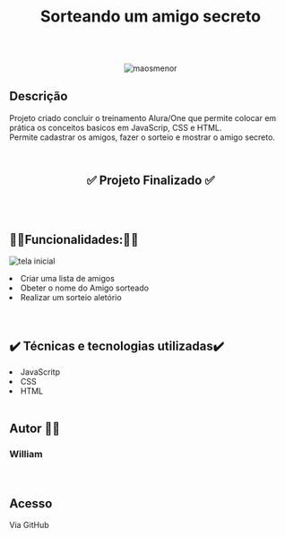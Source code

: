 ## <h1 align=center>**Sorteando um amigo secreto**</h1><br><br>
	

<div align=center>

![maosmenor](https://github.com/user-attachments/assets/ae986606-b9b0-411a-833c-28f94b540850)
</div>

## **Descrição**

Projeto criado concluir o treinamento Alura/One que permite colocar em prática os conceitos basicos em JavaScrip, CSS e HTML. <br>Permite cadastrar os amigos, fazer o sorteio e mostrar o amigo secreto. <br><br>
	
# <h2 align=center>✅ Projeto Finalizado ✅</h2><br><br>

## 🔧🔧Funcionalidades:🔧🔧 



![tela inicial](https://github.com/user-attachments/assets/f15ce56a-d8f7-4462-944f-58f5c1bf7ba6)



<li>Criar uma lista de amigos</li>
<li>Obeter o nome do Amigo sorteado</li> 
<li>Realizar um sorteio aletório</li><br><br>


## ✔️ Técnicas e tecnologias utilizadas✔️
	
<li> JavaScritp </li>
	
<li>CSS</li>
	
<li>HTML</li><br>
	
## Autor 👷‍♂️

### <p>William</p><br>

	
## Acesso

Via GitHub
